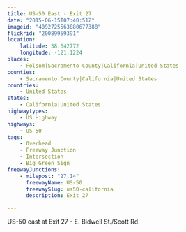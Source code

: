 ```yaml
---
title: US-50 East - Exit 27
date: "2015-06-15T07:40:51Z"
imageid: "4092725563880677388"
flickrid: "20089959391"
location:
    latitude: 38.642772
    longitude: -121.1224
places:
    - Folsom|Sacramento County|California|United States
counties:
    - Sacramento County|California|United States
countries:
    - United States
states:
    - California|United States
highwaytypes:
    - US Highway
highways:
    - US-50
tags:
    - Overhead
    - Freeway Junction
    - Intersection
    - Big Green Sign
freewayJunctions:
    - milepost: "27.14"
      freewayName: US-50
      freewaySlug: us50-california
      description: Exit 27

---
```

US-50 east at Exit 27 - E. Bidwell St./Scott Rd.